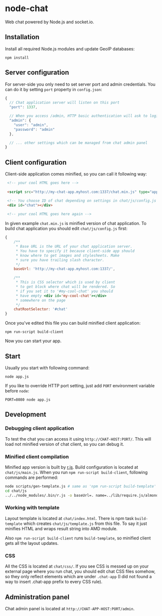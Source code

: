 node-chat
=========

Web chat powered by Node.js and socket.io.


Installation
------------

Install all required Node.js modules and update GeoIP databases:

`npm install`


Server configuration
--------------------

For server-side you only need to set server port and admin credentials.
You can do it by setting `port` property in `config.json`:

```javascript
{
  // Chat application server will listen on this port
  "port": 1337,

  // When you access /admin, HTTP basic authentication will ask to login
  "admin": {
    "user": "admin",
    "password": "admin"
  },

  // ... other settings which can be managed from chat admin panel
}
```

Client configuration
--------------------

Client-side application comes minified, so you can call it following way:
```html
 <!-- your cool HTML goes here -->
 
 <script src="http://my-chat-app.myhost.com:1337/chat.min.js" type="application/javascript"></script>

 <!-- You choose ID of chat depending on settings in chat/js/config.js -->
 <div id="chat"></div>
 
 <!-- your cool HTML goes here again -->
```

In given example `chat.min.js` is minified version of chat application.
To build chat application you should edit `chat/js/config.js` first:

```javascript
{
    /**
     * Base URL is the URL of your chat application server.
     * You have to specify it because client-side app should
     * know where to get images and stylesheets. Make
     * sure you have trailing slash character.
     */
    baseUrl: 'http://my-chat-app.myhost.com:1337/',

    /**
     * This is CSS selector which is used by client
     * to get block where chat will be rendered. So
     * if you set it to '#my-cool-chat' you should
     * have empty <div id='my-cool-chat'></div>
     * somewhere on the page
     */
    chatRootSelector: '#chat'
}
```

Once you've edited this file you can build minified client application:

`npm run-script build-client`

Now you can start your app.


Start
-----

Usually you start with following command:

`node app.js`

If you like to override HTTP port setting, just add `PORT` environment variable before `node`:

`PORT=8080 node app.js`


Development
-----------

### Debugging client application

To test the chat you can access it using `http://CHAT-HOST:PORT/`. This will load not minified version of chat client, so you can debug it.

### Minified client compilation

Minified app version is built by [r.js](https://github.com/jrburke/r.js/). Build configuration is located at `chat/js/main.js`. When you run `npm run-script build-client`, following commands are performed:

```bash 
node scripts/gen-template.js # same as 'npm run-script build-template'
cd chat/js
../../node_modules/.bin/r.js -o baseUrl=. name=../lib/require.js/almond include=main mainConfigFile=main.js
```

### Working with template

Layout template is located at `chat/index.html`. There is npm task `build-template` which creates `chat/js/template.js` from this file. To say it just minifies HTML and wraps result string into AMD module.

Also `npm run-script build-client` runs `build-template`, so minified client gets all the layout updates.

### CSS

All the CSS is located at `chat/css/`. If you see CSS is messed up on your external page where you run chat, you should edit chat CSS files somehow, so they only reflect elements which are under `.chat-app` (I did not found a way to insert .chat-app prefix to every CSS rule).

Administration panel
--------------------

Chat admin panel is located at `http://CHAT-APP-HOST:PORT/admin`.
